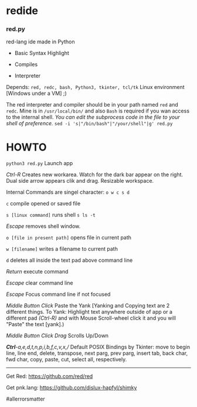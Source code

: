 # redide

### red.py

red-lang ide made in Python

- Basic Syntax Highlight

- Compiles

- Interpreter

Depends: `red, redc, bash, Python3, tkinter, tcl/tk` Linux environment [Windows under a VM] ;)

The red interpreter and compiler should be in your path named `red` and `redc`. Mine is in `/usr/local/bin/` and also `Bash` is required if you wan access to the internal shell. *You can edit the subprocess code in the file to your shell of preference.* `sed -i 's|"/bin/bash"|"/your/shell"|g' red.py`

# HOWTO

`python3 red.py` Launch app

*Ctrl-R* Creates new workarea. Watch for the dark bar appear on the right. Dual side arrow appears clik and drag. Resizable workspace.

Internal Commands are singel character:  `o w c s d`

`c` compile opened or saved file

`s [linux command]` runs shell `s ls -t`

*Escape* removes shell window. 

`o [file in present path]` opens file in current path

`w [filename]` writes a filename to current path

`d` deletes all inside the text pad above command line

*Return* execute command

*Escape* clear command line 

*Escape* Focus command line if not focused

*Middle Button Click* Paste the Yank [Yanking and Copying text are 2 different things. To Yank: Highlight text anywhere outside of app or a different pad *(Ctrl-R)* and with Mouse Scroll-wheel click it and you will "Paste" the text [yank].)

*Middle Button Click Drag* Scrolls Up/Down

_**Ctrl**-a,e,d,t,n,p,i,b,f,c,v,x,/_ Default POSIX Bindings by Tkinter: move to begin line, line end, delete, transpose, next parg, prev parg, insert tab, back char, fwd char, copy, paste, cut, select all, respectively.

---

Get Red: https://github.com/red/red

Get pnk.lang: https://github.com/dislux-hapfyl/shimky

#allerrorsmatter
